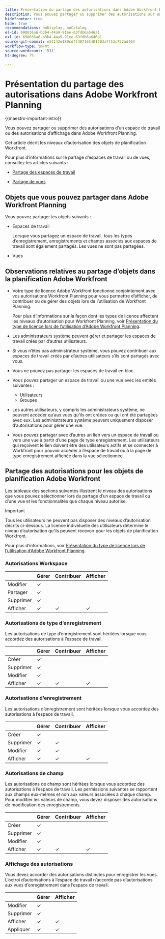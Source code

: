 ```yaml
---
title: Présentation du partage des autorisations dans Adobe Workfront Planning
description: Vous pouvez partager ou supprimer des autorisations sur un espace de travail ou une vue Adobe Workfront Planning.
hidefromtoc: true
hide: true
recommendations: noDisplay, noCatalog
el-id: 698036a6-b3b4-44a9-91ee-63fdb6a646a1
exl-id: 698036a6-b3b4-44a9-91ee-63fdb6a646a1
source-git-commit: e54142e189cd4f407161401203a7f13c752ad404
workflow-type: tm+mt
source-wordcount: '531'
ht-degree: 7%

---
```


<!--update the metadata with real things when making this public; also update the description with something like this: Not all users in the organization have the same access and permissions to use Adobe Workfront Planning. This article describes the levels of access that users could have to Adobe Workfront Planning. -->

<!--over time, this article should look like this one does: https://eperienceleague.adobe.com/docs/workfront/using/basics/grant-request-object-permissions/sharing-permissions-on-objects-overview.html?lang=en-->

# Présentation du partage des autorisations dans Adobe Workfront Planning

{{maestro-important-intro}}

Vous pouvez partager ou supprimer des autorisations d’un espace de travail ou des autorisations d’affichage dans Adobe Workfront Planning.

Cet article décrit les niveaux d’autorisation des objets de planification Workfront.

Pour plus d’informations sur le partage d’espaces de travail ou de vues, consultez les articles suivants :

* [Partage des espaces de travail](/help/quicksilver/maestro/access/share-workspaces.md)

* [Partage de vues](/help/quicksilver/maestro/access/share-views.md)

## Objets que vous pouvez partager dans Adobe Workfront Planning

Vous pouvez partager les objets suivants :

* Espaces de travail

  Lorsque vous partagez un espace de travail, tous les types d’enregistrement, enregistrements et champs associés aux espaces de travail sont également partagés. Les vues ne sont pas partagées.

* Vues

## Observations relatives au partage d’objets dans la planification Adobe Workfront

* Votre type de licence Adobe Workfront fonctionne conjointement avec vos autorisations Workfront Planning pour vous permettre d’afficher, de contribuer ou de gérer des objets lors de l’utilisation de Workfront Planning.

  Pour plus d’informations sur la façon dont les types de licence affectent les niveaux d’autorisation pour Workfront Planning, voir [Présentation du type de licence lors de l’utilisation d’Adobe Workfront Planning](/help/quicksilver/maestro/access/license-type-overview.md).
* Les administrateurs système peuvent gérer et partager les espaces de travail créés par d’autres utilisateurs.
* Si vous n’êtes pas administrateur système, vous pouvez contribuer aux espaces de travail créés par d’autres utilisateurs s’ils sont partagés avec vous.
* Vous ne pouvez pas partager les espaces de travail en bloc.
* Vous pouvez partager un espace de travail ou une vue avec les entités suivantes :
   * Utilisateurs
   * Groupes
* Les autres utilisateurs, y compris les administrateurs système, ne peuvent accéder qu’aux vues qu’ils ont créées ou qui ont été partagées avec eux. Les administrateurs système peuvent uniquement disposer d’autorisations pour gérer une vue.
* Vous pouvez partager avec d’autres un lien vers un espace de travail ou vers une vue à partir d’une page de type enregistrement. Les utilisateurs qui reçoivent le lien doivent être des utilisateurs actifs et se connecter à Workfront pour pouvoir accéder à l’espace de travail ou à la page de type enregistrement affichée dans la vue sélectionnée.

## Partage des autorisations pour les objets de planification Adobe Workfront

Les tableaux des sections suivantes illustrent le niveau des autorisations que vous pouvez sélectionner lors du partage d’un espace de travail ou d’une vue et les fonctionnalités que chaque niveau autorise.

>[!IMPORTANT]
>
>Tous les utilisateurs ne peuvent pas disposer des niveaux d’autorisation décrits ci-dessous. La licence individuelle des utilisateurs détermine le niveau d’autorisation qu’ils peuvent recevoir pour les objets de planification Workfront.
>
>Pour plus d’informations, voir [Présentation du type de licence lors de l’utilisation d’Adobe Workfront Planning](/help/quicksilver/maestro/access/license-type-overview.md).


### Autorisations Workspace

|        | Gérer | Contribuer | Afficher |
|--------|--------|------------|-------|
| Modifier | ✓ |            |       |
| Partager | ✓ |            |       |
| Supprimer | ✓ |            |       |
| Afficher | ✓ | ✓ | ✓ |

### Autorisations de type d’enregistrement

Les autorisations de type d’enregistrement sont héritées lorsque vous accordez des autorisations à l’espace de travail.

|        | Gérer | Contribuer | Afficher |
|--------|--------|------------|-------|
| Créer | ✓ |            |       |
| Supprimer | ✓ |            |       |
| Modifier | ✓ |            |       |
| Afficher | ✓ | ✓ | ✓ |

### Autorisations d’enregistrement

Les autorisations d’enregistrement sont héritées lorsque vous accordez des autorisations à l’espace de travail.

|        | Gérer | Contribuer | Afficher |
|--------|--------|------------|-------|
| Créer | ✓ |            |       |
| Supprimer | ✓ | ✓ |       |
| Modifier | ✓ | ✓ |       |
| Afficher | ✓ | ✓ | ✓ |

### Autorisations de champ

Les autorisations de champ sont héritées lorsque vous accordez des autorisations à l’espace de travail.
Les permissions suivantes se rapportent aux champs eux-mêmes et non aux valeurs associées à chaque champ. Pour modifier les valeurs de champ, vous devez disposer des autorisations de modification des enregistrements.

|        | Gérer | Contribuer | Afficher |
|--------|--------|------------|-------|
| Créer | ✓ |            |       |
| Supprimer | ✓ |            |       |
| Modifier | ✓ |            |       |
| Afficher | ✓ | ✓ | ✓ |


### Affichage des autorisations

Vous devez accorder des autorisations distinctes pour enregistrer les vues. L’octroi d’autorisations à l’espace de travail n’accorde pas d’autorisations aux vues d’enregistrement dans l’espace de travail.

|        | Gérer | Afficher |
|--------|--------|-------|
| Modifier | ✓ |       |
| Supprimer | ✓ |       |
| Afficher | ✓ | ✓ |
| Appliquer | ✓ | ✓ |
